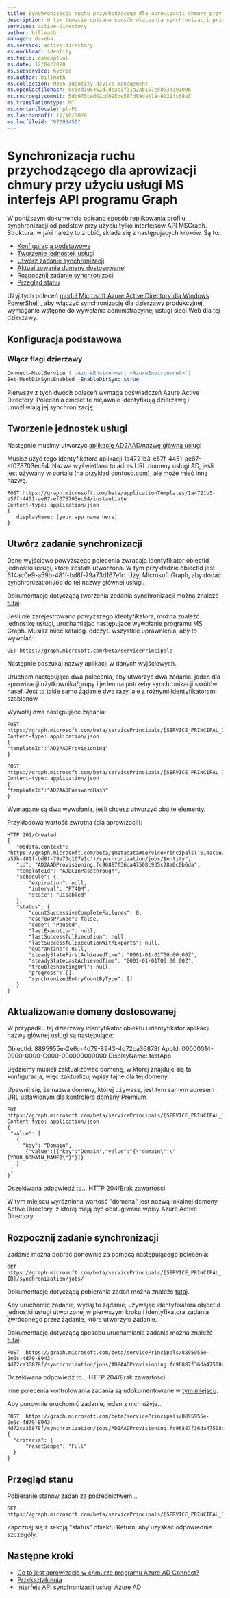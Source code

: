 ```yaml
---
title: Synchronizacja ruchu przychodzącego dla aprowizacji chmury przy użyciu usługi MS interfejs API programu Graph
description: W tym temacie opisano sposób włączania synchronizacji przychodzącej przy użyciu tylko interfejs API programu Graph
services: active-directory
author: billmath
manager: daveba
ms.service: active-directory
ms.workload: identity
ms.topic: conceptual
ms.date: 12/04/2020
ms.subservice: hybrid
ms.author: billmath
ms.collection: M365-identity-device-management
ms.openlocfilehash: 5c6ed106462d7dcac3f31a2ab157e5b634391006
ms.sourcegitcommit: 5db975ced62cd095be587d99da01949222fc69a3
ms.translationtype: MT
ms.contentlocale: pl-PL
ms.lasthandoff: 12/10/2020
ms.locfileid: "97093455"
---
```

# <a name="inbound-synchronization-for-cloud-provisioning-using-ms-graph-api"></a>Synchronizacja ruchu przychodzącego dla aprowizacji chmury przy użyciu usługi MS interfejs API programu Graph

W poniższym dokumencie opisano sposób replikowania profilu synchronizacji od podstaw przy użyciu tylko interfejsów API MSGraph.  
Struktura, w jaki należy to zrobić, składa się z następujących kroków.  Są to:

- [Konfiguracja podstawowa](#basic-setup)
- [Tworzenie jednostek usługi](#create-service-principals)
- [Utwórz zadanie synchronizacji](#create-sync-job)
- [Aktualizowanie domeny dostosowanej](#update-targeted-domain)
- [Rozpocznij zadanie synchronizacji](#start-sync-job)
- [Przegląd stanu](#review-status)

Użyj tych poleceń [moduł Microsoft Azure Active Directory dla Windows PowerShell](https://docs.microsoft.com/powershell/module/msonline/) , aby włączyć synchronizację dla dzierżawy produkcyjnej, wymaganie wstępne do wywołania administracyjnej usługi sieci Web dla tej dzierżawy.

## <a name="basic-setup"></a>Konfiguracja podstawowa

### <a name="enable-tenant-flags"></a>Włącz flagi dzierżawy

 ```PowerShell
 Connect-MsolService ('-AzureEnvironment <AzureEnvironmnet>')
 Set-MsolDirSyncEnabled -EnableDirSync $true
 ```
Pierwszy z tych dwóch poleceń wymaga poświadczeń Azure Active Directory. Polecenia cmdlet te niejawnie identyfikują dzierżawę i umożliwiają jej synchronizację.

## <a name="create-service-principals"></a>Tworzenie jednostek usługi
Następnie musimy utworzyć [aplikację AD2AAD/nazwę główną usługi](/graph/api/applicationtemplate-instantiate?view=graph-rest-beta&tabs=http)

Musisz użyć tego identyfikatora aplikacji 1a4721b3-e57f-4451-ae87-ef078703ec94. Nazwa wyświetlana to adres URL domeny usługi AD, jeśli jest używany w portalu (na przykład contoso.com), ale może mieć inną nazwę.

 ```
 POST https://graph.microsoft.com/beta/applicationTemplates/1a4721b3-e57f-4451-ae87-ef078703ec94/instantiate
 Content-type: application/json
 {
    displayName: [your app name here]
 }
 ```


## <a name="create-sync-job"></a>Utwórz zadanie synchronizacji
Dane wyjściowe powyższego polecenia zwracają identyfikator objectId jednostki usługi, która została utworzona. W tym przykładzie objectId jest 614ac0e9-a59b-481f-bd8f-79a73d167e1c.  Użyj Microsoft Graph, aby dodać synchronizationJob do tej nazwy głównej usługi.  

Dokumentację dotyczącą tworzenia zadania synchronizacji można znaleźć [tutaj](https://docs.microsoft.com/graph/api/synchronization-synchronizationjob-post?view=graph-rest-beta&tabs=http).

Jeśli nie zarejestrowano powyższego identyfikatora, można znaleźć jednostkę usługi, uruchamiając następujące wywołanie programu MS Graph. Musisz mieć katalog. odczyt. wszystkie uprawnienia, aby to wywołać:
 
 `GET https://graph.microsoft.com/beta/servicePrincipals `

Następnie poszukaj nazwy aplikacji w danych wyjściowych.

Uruchom następujące dwa polecenia, aby utworzyć dwa zadania: jeden dla aprowizacji użytkownika/grupy i jeden na potrzeby synchronizacji skrótów haseł. Jest to takie samo żądanie dwa razy, ale z różnymi identyfikatorami szablonów.


Wywołaj dwa następujące żądania:

 ```
 POST https://graph.microsoft.com/beta/servicePrincipals/[SERVICE_PRINCIPAL_ID]/synchronization/jobs
 Content-type: application/json
 {
 "templateId":"AD2AADProvisioning"
 } 
 ```

 ```
 POST https://graph.microsoft.com/beta/servicePrincipals/[SERVICE_PRINCIPAL_ID]/synchronization/jobs
 Content-type: application/json
 {
 "templateId":"AD2AADPasswordHash"
 }
 ```

Wymagane są dwa wywołania, jeśli chcesz utworzyć oba te elementy.

Przykładowa wartość zwrotna (dla aprowizacji):

 ```
HTTP 201/Created
{
    "@odata.context": "https://graph.microsoft.com/beta/$metadata#servicePrincipals('614ac0e9-a59b-481f-bd8f-79a73d167e1c')/synchronization/jobs/$entity",
    "id": "AD2AADProvisioning.fc96887f36da47508c935c28a0c0b6da",
    "templateId": "ADDCInPassthrough",
    "schedule": {
        "expiration": null,
        "interval": "PT40M",
        "state": "Disabled"
    },
    "status": {
        "countSuccessiveCompleteFailures": 0,
        "escrowsPruned": false,
        "code": "Paused",
        "lastExecution": null,
        "lastSuccessfulExecution": null,
        "lastSuccessfulExecutionWithExports": null,
        "quarantine": null,
        "steadyStateFirstAchievedTime": "0001-01-01T00:00:00Z",
        "steadyStateLastAchievedTime": "0001-01-01T00:00:00Z",
        "troubleshootingUrl": null,
        "progress": [],
        "synchronizedEntryCountByType": []
    }
}
```

## <a name="update-targeted-domain"></a>Aktualizowanie domeny dostosowanej
W przypadku tej dzierżawy identyfikator obiektu i identyfikator aplikacji nazwy głównej usługi są następujące:

ObjectId: 8895955e-2e6c-4d79-8943-4d72ca36878f AppId: 00000014-0000-0000-C000-000000000000 DisplayName: testApp

Będziemy musieli zaktualizować domenę, w której znajduje się ta konfiguracja, więc zaktualizuj wpisy tajne dla tej domeny.

Upewnij się, że nazwa domeny, której używasz, jest tym samym adresem URL ustawionym dla kontrolera domeny Premium

 ```
 PUT https://graph.microsoft.com/beta/servicePrincipals/[SERVICE_PRINCIPAL_ID]/synchronization/secrets
 Content-type: application/json
 {
  "value": [
    {
      "key": "Domain",
       {"value":[{"key":"Domain","value":"{\"domain\":\"[YOUR_DOMAIN_NAME]\"}"}]}
    }
  ]
 }
 ```

Oczekiwana odpowiedź to... HTTP 204/Brak zawartości

W tym miejscu wyróżniona wartość "domena" jest nazwą lokalnej domeny Active Directory, z której mają być obsługiwane wpisy Azure Active Directory.

## <a name="start-sync-job"></a>Rozpocznij zadanie synchronizacji
Zadanie można pobrać ponownie za pomocą następującego polecenia:

 `GET https://graph.microsoft.com/beta/servicePrincipals/[SERVICE_PRINCIPAL_ID]/synchronization/jobs/ ` 

Dokumentację dotyczącą pobierania zadań można znaleźć [tutaj](https://docs.microsoft.com/graph/api/synchronization-synchronizationjob-list?view=graph-rest-beta&tabs=http). 
 
Aby uruchomić zadanie, wydaj to żądanie, używając identyfikatora objectId jednostki usługi utworzonej w pierwszym kroku i identyfikatora zadania zwróconego przez żądanie, które utworzyło zadanie.

Dokumentację dotyczącą sposobu uruchamiania zadania można znaleźć [tutaj](https://docs.microsoft.com/graph/api/synchronization-synchronizationjob-start?view=graph-rest-beta&tabs=http). 

 ```
 POST  https://graph.microsoft.com/beta/servicePrincipals/8895955e-2e6c-4d79-8943-4d72ca36878f/synchronization/jobs/AD2AADProvisioning.fc96887f36da47508c935c28a0c0b6da/start
 ```

Oczekiwana odpowiedź to... HTTP 204/Brak zawartości.

Inne polecenia kontrolowania zadania są udokumentowane w [tym miejscu](https://docs.microsoft.com/graph/api/resources/synchronization-synchronizationjob?view=graph-rest-beta).
 
Aby ponownie uruchomić zadanie, jeden z nich użyje...

 ```
 POST  https://graph.microsoft.com/beta/servicePrincipals/8895955e-2e6c-4d79-8943-4d72ca36878f/synchronization/jobs/AD2AADProvisioning.fc96887f36da47508c935c28a0c0b6da/restart
 {
   "criteria": {
       "resetScope": "Full"
   }
 }
 ```

## <a name="review-status"></a>Przegląd stanu
Pobieranie stanów zadań za pośrednictwem...

 ```
 GET https://graph.microsoft.com/beta/servicePrincipals/[SERVICE_PRINCIPAL_ID]/synchronization/jobs/ 
 ```

Zapoznaj się z sekcją "status" obiektu Return, aby uzyskać odpowiednie szczegóły.

## <a name="next-steps"></a>Następne kroki 

- [Co to jest aprowizacja w chmurze programu Azure AD Connect?](what-is-cloud-provisioning.md)
- [Przekształcenia](how-to-transformation.md)
- [Interfejs API synchronizacji usługi Azure AD](https://docs.microsoft.com/graph/api/resources/synchronization-overview?view=graph-rest-beta)
